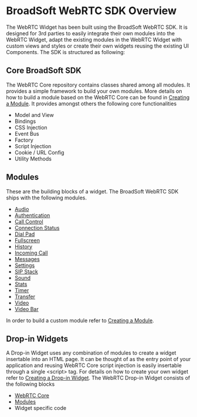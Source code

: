 # BroadSoft WebRTC SDK Overview

The WebRTC Widget has been built using the BroadSoft WebRTC SDK. It is designed for 3rd parties to easily integrate their own modules into the WebRTC Widget, adapt the existing modules in the WebRTC Widget with custom views and styles or create their own widgets reusing the existing UI Components. The SDK is structured as following:

## Core BroadSoft SDK<a name="webrtc_core"></a>

The WebRTC Core repository contains classes shared among all modules. It provides a simple framework to build your own modules. More details on how to build a module based on the WebRTC Core can be found in [Creating a Module](#creating_a_module). It provides amongst others the following core functionalities

- Model and View
- Bindings
- CSS Injection
- Event Bus
- Factory
- Script Injection
- Cookie / URL Config
- Utility Methods

## Modules<a name="modules"></a>

These are the building blocks of a widget. The BroadSoft WebRTC SDK ships with the following modules. 

- [Audio](../../audio)
- [Authentication](../../authentaction)
- [Call Control](../../callcontrol)
- [Connection Status](../../connectionstatus)
- [Dial Pad](../../dialpad)
- [Fullscreen](../../fullscreen)
- [History](../../history)
- [Incoming Call](../../incomingcall)
- [Messages](../../messages)
- [Settings](../../settings)
- [SIP Stack](../../sipstack)
- [Sound](../../sound)
- [Stats](../../stats)
- [Timer](../../timer)
- [Transfer](../../transfer)
- [Video](../../video)
- [Video Bar](../../videobar)

In order to build a custom module refer to [Creating a Module](#creating_a_module).

## Drop-in Widgets

A Drop-in Widget uses any combination of modules to create a widget insertable into an HTML page. It can be thought of as the entry point of your application and reusing WebRTC Core script injection is easily insertable through a single <script\> tag. For details on how to create your own widget refer to [Creating a Drop-in Widget](#creating_a_drop_in_widget). The WebRTC Drop-in Widget consists of the following blocks

- [WebRTC Core](#webrtc_core)
- [Modules](#modules)
- Widget specific code